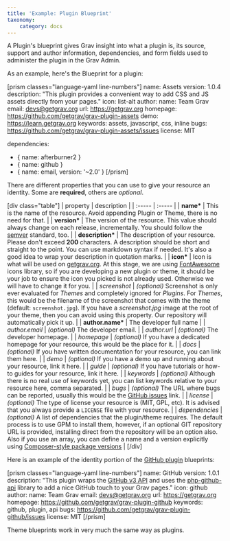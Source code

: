 ```yaml
---
title: 'Example: Plugin Blueprint'
taxonomy:
    category: docs
---
```


A Plugin's blueprint gives Grav insight into what a plugin is, its source, support and author information, dependencies, and form fields used to administer the plugin in the Grav Admin.

As an example, here's the Blueprint for a plugin:

[prism classes="language-yaml line-numbers"]
name: Assets
version: 1.0.4
description: "This plugin provides a convenient way to add CSS and JS assets directly from your pages."
icon: list-alt
author:
  name: Team Grav
  email: devs@getgrav.org
  url: https://getgrav.org
homepage: https://github.com/getgrav/grav-plugin-assets
demo: https://learn.getgrav.org
keywords: assets, javascript, css, inline
bugs: https://github.com/getgrav/grav-plugin-assets/issues
license: MIT

dependencies:
  - { name: afterburner2 }
  - { name: github }
  - { name: email, version: '~2.0' }
[/prism]

There are different properties that you can use to give your resource an identity. Some are **required**, others are _optional_.

[div class="table"]
| property         | description                                                                                                                                                                                                                                                                                                                                                                                                      |
| :-----           | :-----                                                                                                                                                                                                                                                                                                                                                                                                           |
| __name*__        | This is the name of the resource. Avoid appending Plugin or Theme, there is no need for that.                                                                                                                                                                                                                                                                                                                    |
| __version*__     | The version of the resource. This value should always change on each release, incrementally. You should follow the [semver](http://semver.org/) standard, too.                                                                                                                                                                                                                                                   |
| __description*__ | The description of your resource. Please don't exceed **200** characters. A description should be short and straight to the point. You can use markdown syntax if needed. It's also a good idea to wrap your description in quotation marks.                                                                                                                                                                     |
| __icon*__        | Icon is what will be used on [getgrav.org](https://getgrav.org). At this stage, we are using [FontAwesome](http://fortawesome.github.io/Font-Awesome/icons/) icons library, so if you are developing a new plugin or theme, it should be your job to ensure the icon you picked is not already used. Otherwise we will have to change it for you.                                                                |
| _screenshot_     | _(optional)_ Screenshot is only ever evaluated for _Themes_ and completely ignored for _Plugins_. For _Themes_, this would be the filename of the screenshot that comes with the theme (default: `screenshot.jpg`). If you have a _screenshot.jpg_ image at the root of your theme, then you can avoid using this property. Our repository will automatically pick it up.                                        |
| __author.name*__ | The developer full name                                                                                                                                                                                                                                                                                                                                                                                          |
| _author.email_   | _(optional)_ The developer email.                                                                                                                                                                                                                                                                                                                                                                                |
| _author.url_     | _(optional)_ The developer homepage.                                                                                                                                                                                                                                                                                                                                                                             |
| _homepage_       | _(optional)_ If you have a dedicated homepage for your resource, this would be the place for it.                                                                                                                                                                                                                                                                                                                 |
| _docs_           | _(optional)_ If you have written documentation for your resource, you can link them here.                                                                                                                                                                                                                                                                                                                        |
| _demo_           | _(optional)_ If you have a demo up and running about your resource, link it here.                                                                                                                                                                                                                                                                                                                                |
| _guide_          | _(optional)_ If you have tutorials or how-to guides for your resource, link it here.                                                                                                                                                                                                                                                                                                                             |
| _keywords_       | _(optional)_ Although there is no real use of keywords yet, you can list keywords relative to your resource here, comma separated.                                                                                                                                                                                                                                                                               |
| _bugs_           | _(optional)_ The URL where bugs can be reported, usually this would be the [GitHub issues](https://guides.github.com/features/issues/) link.                                                                                                                                                                                                                                                                     |
| _license_        | _(optional)_ The type of license your resource is (MIT, GPL, etc). It is advised that you always provide a `LICENSE` file with your resource.                                                                                                                                                                                                                                                                    |
| _dependencies_   | _(optional)_ A list of dependencies that the plugin/theme requires.  The default process is to use GPM to install them, however, if an optional GIT repository URL is provided, installing direct from the repository will be an option also. Also if you use an array, you can define a name and a version explicitly using [Composer-style package versions](https://getcomposer.org/doc/articles/versions.md) |
[/div]

Here is an example of the identity portion of the [GitHub plugin](https://github.com/getgrav/grav-plugin-github) blueprints:

[prism classes="language-yaml line-numbers"]
name: GitHub
version: 1.0.1
description: "This plugin wraps the [GitHub v3 API](https://developer.github.com/v3/) and uses the [php-github-api](https://github.com/KnpLabs/php-github-api/) library to add a nice GitHub touch to your Grav pages."
icon: github
author:
  name: Team Grav
  email: devs@getgrav.org
  url: https://getgrav.org
homepage: https://github.com/getgrav/grav-plugin-github
keywords: github, plugin, api
bugs: https://github.com/getgrav/grav-plugin-github/issues
license: MIT
[/prism]

Theme blueprints work in very much the same way as plugins.
